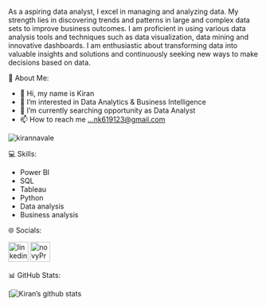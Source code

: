 As a aspiring data analyst, I excel in managing and analyzing data. My strength lies in discovering trends and patterns in large and complex data sets to improve business outcomes. I am proficient in using various data analysis tools and techniques such as data visualization, data mining and innovative dashboards. I am enthusiastic about transforming data into valuable insights and solutions and continuously seeking new ways to make decisions based on data.

💫 About Me:

- 👋 Hi, my name is Kiran
- 👀 I’m interested in Data Analytics & Business Intelligence
- 🌱 I’m currently searching opportunity as Data Analyst
- 📫 How to reach me ...nk619123@gmail.com

<p align="left"> <img src="https://komarev.com/ghpvc/?username=kirannavale&label=Profile%20views&color=ce9927&style=flat" alt="kirannavale" /> </p>

💻 Skills:
 
- Power BI
- SQL
- Tableau
- Python
- Data analysis
- Business analysis

🌐 Socials:

[<img src='https://upload.wikimedia.org/wikipedia/commons/c/ca/LinkedIn_logo_initials.png' alt='linkedin' height='40'>](https://www.linkedin.com/in/iamkirannavale)   [<img src='https://sjc6.discourse-cdn.com/standard17/user_avatar/forum.novypro.com/novypro.support.team/240/10_2.png' alt='novyPro' height='40'>](https://www.novypro.com/profile_projects/kiran-1)

📊 GitHub Stats:

[![Kiran’s github stats](https://github-readme-stats.vercel.app/api?username=kirannavale&show_icons=true&theme=dark)

